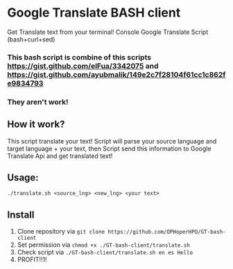 # Google Translate BASH client
Get Translate text from your terminal! Console Google Translate Script (bash+curl+sed)
### This bash script is combine of this scripts https://gist.github.com/elFua/3342075 and https://gist.github.com/ayubmalik/149e2c7f28104f61cc1c862fe9834793
### They aren't work!
## How it work?
This script translate your text! Script will parse your source language and target language + your text, then Script send this information to Google Translate Api and get translated text!
## Usage:
`./translate.sh <source_lng> <new_lng> <your text>`
## Install
1) Clone repository via `git clone https://github.com/OPHoperHPO/GT-bash-client`
2) Set permission via `chmod +x ./GT-bash-client/translate.sh `
3) Check script via `./GT-bash-client/translate.sh en es Hello`
4) PROFIT!!1!
